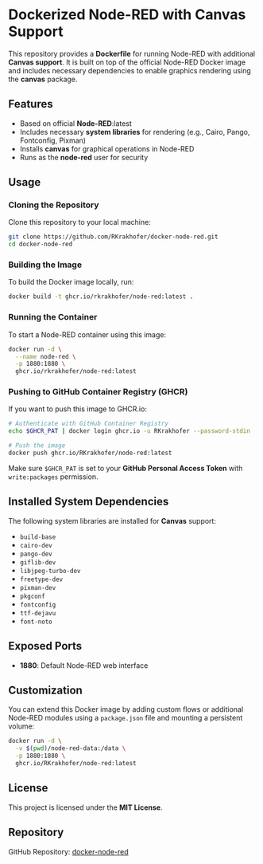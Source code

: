 # Dockerized Node-RED with Canvas Support

This repository provides a **Dockerfile** for running Node-RED with additional **Canvas support**. It is built on top of the official Node-RED Docker image and includes necessary dependencies to enable graphics rendering using the **canvas** package.

## Features
- Based on official **Node-RED**:latest
- Includes necessary **system libraries** for rendering (e.g., Cairo, Pango, Fontconfig, Pixman)
- Installs **canvas** for graphical operations in Node-RED
- Runs as the **node-red** user for security

## Usage

### Cloning the Repository
Clone this repository to your local machine:
```sh
git clone https://github.com/RKrakhofer/docker-node-red.git
cd docker-node-red
```

### Building the Image
To build the Docker image locally, run:
```sh
docker build -t ghcr.io/rkrakhofer/node-red:latest .
```

### Running the Container
To start a Node-RED container using this image:
```sh
docker run -d \
  --name node-red \
  -p 1880:1880 \
  ghcr.io/rkrakhofer/node-red:latest
```

### Pushing to GitHub Container Registry (GHCR)
If you want to push this image to GHCR.io:
```sh
# Authenticate with GitHub Container Registry
echo $GHCR_PAT | docker login ghcr.io -u RKrakhofer --password-stdin

# Push the image
docker push ghcr.io/RKrakhofer/node-red:latest
```
Make sure `$GHCR_PAT` is set to your **GitHub Personal Access Token** with `write:packages` permission.

## Installed System Dependencies
The following system libraries are installed for **Canvas** support:
- `build-base`
- `cairo-dev`
- `pango-dev`
- `giflib-dev`
- `libjpeg-turbo-dev`
- `freetype-dev`
- `pixman-dev`
- `pkgconf`
- `fontconfig`
- `ttf-dejavu`
- `font-noto`

## Exposed Ports
- **1880**: Default Node-RED web interface

## Customization
You can extend this Docker image by adding custom flows or additional Node-RED modules using a `package.json` file and mounting a persistent volume:
```sh
docker run -d \
  -v $(pwd)/node-red-data:/data \
  -p 1880:1880 \
  ghcr.io/RKrakhofer/node-red:latest
```

## License
This project is licensed under the **MIT License**.

## Repository
GitHub Repository: [docker-node-red](https://github.com/RKrakhofer/docker-node-red)

